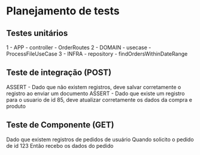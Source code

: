 # Planejamento de tests

## Testes unitários

1 - APP - controller - OrderRoutes
2 - DOMAIN - usecase - ProcessFileUseCase
3 - INFRA - repository - findOrdersWithinDateRange

## Teste de integração (POST)

ASSERT - Dado que não existem registros, deve salvar corretamente o registro ao enviar um documento
ASSERT - Dado que existe um registro para o usuario de id 85, deve atualizar corretamente os dados da compra e produto

## Teste de Componente (GET)

Dado que existem registros de pedidos de usuário
Quando solicito o pedido de id 123
Então recebo os dados do pedido
